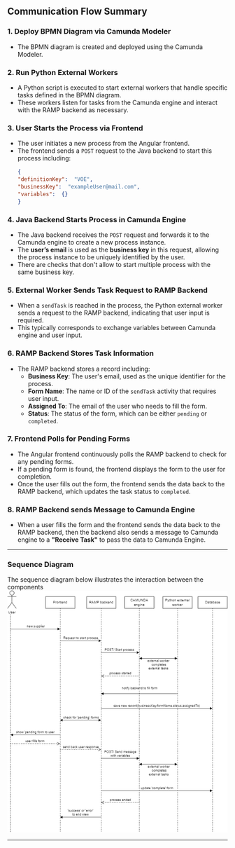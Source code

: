 ﻿## Communication Flow Summary


### 1. Deploy BPMN Diagram via Camunda Modeler

- The BPMN diagram is created and deployed using the Camunda Modeler.

### 2. Run Python External Workers

- A Python script is executed to start external workers that handle specific tasks defined in the BPMN diagram.
- These workers listen for tasks from the Camunda engine and interact with the RAMP backend as necessary.

### 3. User Starts the Process via Frontend

- The user initiates a new process from the Angular frontend.
- The frontend sends a `POST` request to the Java backend to start this process including:
  ```json
  {
  "definitionKey":  "VOE",
  "businessKey":  "exampleUser@mail.com",
  "variables":  {}
  }
  ```

### 4. Java Backend Starts Process in Camunda Engine

- The Java backend receives the `POST` request and forwards it to the Camunda engine to create a new process instance.
- The **user’s email** is used as the **business key** in this request, allowing the process instance to be uniquely identified by the user.
- There are checks that don't allow to start multiple process with the same business key. 

### 5. External Worker Sends Task Request to RAMP Backend

- When a `sendTask` is reached in the process, the Python external worker sends a request to the RAMP backend, indicating that user input is required.
- This typically corresponds to exchange variables between Camunda engine and user input.

### 6. RAMP Backend Stores Task Information

- The RAMP backend stores a record including:
  - **Business Key**: The user's email, used as the unique identifier for the process.
  - **Form Name**: The name or ID of the `sendTask` activity that requires user input.
  - **Assigned To**: The email of the user who needs to fill the form.
  - **Status**: The status of the form, which can be either `pending` or `completed`.

### 7. Frontend Polls for Pending Forms

- The Angular frontend continuously polls the RAMP backend to check for any pending forms.
- If a pending form is found, the frontend displays the form to the user for completion.
- Once the user fills out the form, the frontend sends the data back to the RAMP backend, which updates the task status to `completed`.


### 8. RAMP Backend sends Message to Camunda Engine
- When a user fills the form and the frontend sends the data back to the RAMP backend, then the backend also
sends a message to Camunda engine to a **"Receive Task"** to pass the data to Camunda Engine.
---


### Sequence Diagram

The sequence diagram below illustrates the interaction between the components
![Sequence Diagram](camunda-RAMP-python-sequence-diagram.drawio.png)

---

